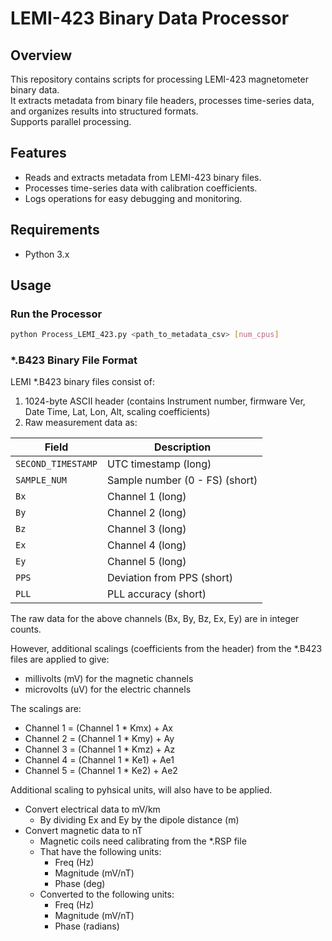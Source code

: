 # LEMI-423 Binary Data Processor

## Overview
This repository contains scripts for processing LEMI-423 magnetometer binary data.  
It extracts metadata from binary file headers, processes time-series data, and organizes results into structured formats.  
Supports parallel processing.

## Features
- Reads and extracts metadata from LEMI-423 binary files.
- Processes time-series data with calibration coefficients.
- Logs operations for easy debugging and monitoring.

## Requirements
- Python 3.x


## Usage

### Run the Processor
```sh
python Process_LEMI_423.py <path_to_metadata_csv> [num_cpus]
```
### *.B423 Binary File Format
LEMI *.B423 binary files consist of:
1.	1024-byte ASCII header (contains Instrument number, firmware Ver, Date Time, Lat, Lon, Alt, scaling coefficients)
3.	Raw measurement data as:

| Field            | Description |
|-----------------|-------------|
| `SECOND_TIMESTAMP` | UTC timestamp (long) |
| `SAMPLE_NUM`      | Sample number (0 - FS) (short) |
| `Bx`              | Channel 1 (long) |
| `By`              | Channel 2 (long) |
| `Bz`              | Channel 3 (long) |
| `Ex`              | Channel 4 (long) |
| `Ey`              | Channel 5 (long) |
| `PPS`             | Deviation from PPS (short) |
| `PLL`             | PLL accuracy (short) |


The raw data for the above channels (Bx, By, Bz, Ex, Ey) are in integer counts.

However, additional scalings (coefficients from the header) from the *.B423 files are applied to give:
  - millivolts (mV) for the magnetic channels
  - microvolts (uV) for the electric channels

The scalings are:
  - Channel 1 = (Channel 1 * Kmx) + Ax
  - Channel 2 = (Channel 1 * Kmy) + Ay
  - Channel 3 = (Channel 1 * Kmz) + Az
  - Channel 4 = (Channel 1 * Ke1) + Ae1
  - Channel 5 = (Channel 1 * Ke2) + Ae2

Additional scaling to pyhsical units, will also have to be applied. 
  - Convert electrical data to mV/km
       - By dividing Ex and Ey by the dipole distance (m)  
  - Convert magnetic data to nT
       - Magnetic coils need calibrating from the *.RSP file
       - That have the following units:
            - Freq (Hz)
            - Magnitude (mV/nT)
            - Phase (deg)
       - Converted to the following units:
            - Freq (Hz)
            - Magnitude (mV/nT)
            - Phase (radians)

